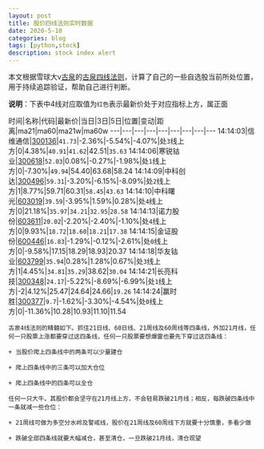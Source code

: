 ```yaml
---
layout: post
title: 股价四线法则实时数据
date: 2020-5-10
categories: blog
tags: [python,stock]
description: stock index alert
---
```



本文根据雪球大v[古泉](https://xueqiu.com/u/7148646888)的[古泉四线法则](https://xueqiu.com/7148646888/130498192)，计算了自己的一些自选股当前所处位置，用于持续追踪验证，帮助自己进行判断。

**说明**：下表中4线对应取值为`红色`表示最新价处于对应指标上方，属正面

时间|名称|代码|最新价|当日|3日|5日|位置|变动|距离|ma21|ma60|ma21w|ma60w
---|---|---|---|---|---|---|---|---
14:14:03|信维通信|[300136](https://xueqiu.com/S/SZ300136)|`41.73`|-2.36%|-5.54%|-4.07%|处`3`线上方|0|4.38%|`40.91`|`41.62`|42.51|`35.63`
14:14:06|寒锐钴业|[300618](https://xueqiu.com/S/SZ300618)|`52.03`|0.08%|-0.27%|-1.98%|处`1`线上方|0|-7.30%|`49.94`|54.40|63.68|58.24
14:14:09|中科创达|[300496](https://xueqiu.com/S/SZ300496)|`59.31`|-3.20%|-6.15%|-8.09%|处`2`线上方|1|8.77%|59.71|60.31|`58.45`|`43.63`
14:14:10|中科曙光|[603019](https://xueqiu.com/S/SH603019)|`39.59`|-3.95%|1.59%|0.28%|处`4`线上方|0|21.18%|`35.97`|`34.21`|`32.95`|`28.58`
14:14:13|诺力股份|[603611](https://xueqiu.com/S/SH603611)|`20.02`|-2.20%|-2.40%|-1.10%|处`4`线上方|0|9.93%|`18.72`|`18.60`|`18.21`|`17.38`
14:14:15|金证股份|[600446](https://xueqiu.com/S/SH600446)|`16.83`|-1.29%|-0.12%|-2.61%|处`0`线上方|0|-9.58%|17.15|18.29|18.93|20.37
14:14:18|华友钴业|[603799](https://xueqiu.com/S/SH603799)|`35.94`|0.28%|1.28%|0.67%|处`3`线上方|1|4.45%|`34.81`|`35.29`|38.62|`30.04`
14:14:21|长亮科技|[300348](https://xueqiu.com/S/SZ300348)|`24.17`|-5.22%|-8.69%|-6.99%|处`1`线上方|-2|4.12%|25.47|24.64|24.66|`19.26`
14:14:24|赢时胜|[300377](https://xueqiu.com/S/SZ300377)|`9.7`|-1.62%|-3.30%|-4.54%|处`0`线上方|0|-11.36%|10.28|10.93|11.10|11.54

```
古泉4线法则的精髓如下。抓住21日线、60日线、21周线及60周线等四条线，外加21月线，任何一只股票上涨都要穿过这四条线，任何一只股票要想爆雷也要先下穿过这四条线：

+ 当股价爬上四条线中的两条可以少量建仓

+ 爬上四条线中的三条可以加大仓位

+ 爬上四条线中的四条可以全仓

任何一只大牛，其股价都会坚守在21月线上方，不会轻易跌破21月线；相反，每跌破四条线中一条就减一些仓位：

+ 21周线可做为多空分水岭及警戒线，股价在21周线及60周线下方就要十分慎重，多看少做

+ 跌破全部四条线就要大幅减仓，甚至清仓，一旦跌破21月线，清仓观望
```